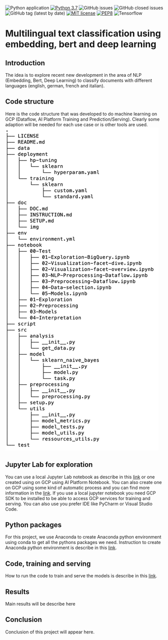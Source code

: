 ![Python application](https://github.com/tarrade/proj_multilingual_text_classification/workflows/Python%20application/badge.svg)
[![Python 3.7](https://img.shields.io/badge/python-3.7-blue.svg)](https://www.python.org/downloads/release/python-376/)
![GitHub issues](https://img.shields.io/github/issues-raw/tarrade/proj_multilingual_text_classification)
![GitHub closed issues](https://img.shields.io/github/issues-closed-raw/tarrade/proj_multilingual_text_classification)
![GitHub tag (latest by date)](https://img.shields.io/github/v/tag/tarrade/proj_multilingual_text_classification)
[![MIT license](https://img.shields.io/badge/License-MIT-blue.svg)](https://lbesson.mit-license.org/)
[![PEP8](https://img.shields.io/badge/code%20style-pep8-green.svg)](https://www.python.org/dev/peps/pep-0008/)
![Tensorflow](https://img.shields.io/pypi/v/tensorflow)

# Multilingual text classification using embedding, bert and deep learning

## Introduction
The idea is to explore recent new development in the area of NLP (Embedding, Bert, Deep Learning)
to classify documents with different languages (english, german, french and italian).

## Code structure
Here is the code structure that was developed to do machine learning on GCP (Dataflow, AI Platform Training and Prediction/Serving).
Clearly some adaption will be needed for each use case or is other tools are used.
![alt text](./doc/img/tree.png)

## Jupyter Lab for exploration
You can use a local Jupyter Lab notebook as describe in this [link](doc/local_jupyter_lab_installation.md) or one created using on GCP using AI Platform Notebook.
You can also create one on GCP using some kind of automatic process and you can find more information in the [link](doc/creation_ai_platform_notebook.md).
If you use a local jupyter notebook you need GCP SDK to be installed to be able to access GCP services for training and serving.
You can also use you prefer IDE like PyCharm or Visual Studio Code.

## Python packages
For this project, we use Anaconda to create Anaconda python environment using conda to get all the pythons packages we need.
Instruction to create Anaconda python environment is describe in this 
[link](doc/conda_env.md).

## Code, training and serving
How to run the code to train and serve the models is describe in this 
[link](doc/instruction_run_code.md).

## Results
Main results will be describe here

## Conclusion
Conclusion of this project will appear here.
